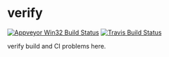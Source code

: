 # verify

[![Appveyor Win32 Build Status](https://ci.appveyor.com/api/projects/status/ng3jg0uhy44mp7ik?svg=true)](https://ci.appveyor.com/project/ygj6/verify)
[![Travis Build Status](https://travis-ci.org/libevent/libevent.svg?branch=master)](https://travis-ci.org/libevent/libevent)

verify build and CI problems here.

